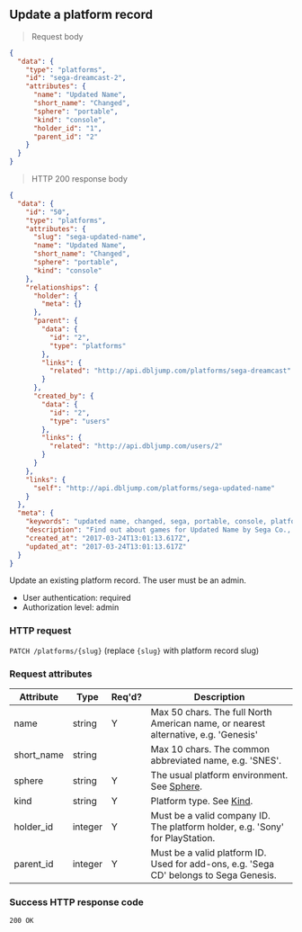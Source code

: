 ## <a name="platforms_update"></a>Update a platform record

> Request body

```JSON
{
  "data": {
    "type": "platforms",
    "id": "sega-dreamcast-2",
    "attributes": {
      "name": "Updated Name",
      "short_name": "Changed",
      "sphere": "portable",
      "kind": "console",
      "holder_id": "1",
      "parent_id": "2"
    }
  }
}
```

> HTTP 200 response body

```JSON
{
  "data": {
    "id": "50",
    "type": "platforms",
    "attributes": {
      "slug": "sega-updated-name",
      "name": "Updated Name",
      "short_name": "Changed",
      "sphere": "portable",
      "kind": "console"
    },
    "relationships": {
      "holder": {
        "meta": {}
      },
      "parent": {
        "data": {
          "id": "2",
          "type": "platforms"
        },
        "links": {
          "related": "http://api.dbljump.com/platforms/sega-dreamcast"
        }
      },
      "created_by": {
        "data": {
          "id": "2",
          "type": "users"
        },
        "links": {
          "related": "http://api.dbljump.com/users/2"
        }
      }
    },
    "links": {
      "self": "http://api.dbljump.com/platforms/sega-updated-name"
    }
  },
  "meta": {
    "keywords": "updated name, changed, sega, portable, console, platform, dbljump, video games, pc games, gaming",
    "description": "Find out about games for Updated Name by Sega Co., Ltd. at Dbljump, the video game reference.",
    "created_at": "2017-03-24T13:01:13.617Z",
    "updated_at": "2017-03-24T13:01:13.617Z"
  }
}
```

Update an existing platform record. The user must be an admin.

* User authentication: required
* Authorization level: admin

### HTTP request

`PATCH /platforms/{slug}` (replace `{slug}` with platform record slug)

### Request attributes

Attribute | Type | Req'd? | Description
--------- | ---- | ------ | -----------
name | string | Y | Max 50 chars. The full North American name, or nearest alternative, e.g. 'Genesis'
short_name | string | | Max 10 chars. The common abbreviated name, e.g. 'SNES'.
sphere | string | Y | The usual platform environment. See [Sphere](#platforms_sphere).
kind | string | Y | Platform type. See [Kind](#platforms_kind).
holder_id | integer | Y | Must be a valid company ID. The platform holder, e.g. 'Sony' for PlayStation.
parent_id | integer | Y | Must be a valid platform ID. Used for add-ons, e.g. 'Sega CD' belongs to Sega Genesis.

### Success HTTP response code

`200 OK`

